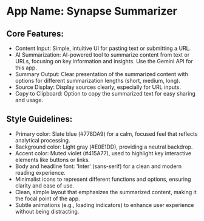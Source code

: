 # **App Name**: Synapse Summarizer

## Core Features:

- Content Input: Simple, intuitive UI for pasting text or submitting a URL.
- AI Summarization: AI-powered tool to summarize content from text or URLs, focusing on key information and insights. Use the Gemini API for this app.
- Summary Output: Clear presentation of the summarized content with options for different summarization lengths (short, medium, long).
- Source Display: Display sources clearly, especially for URL inputs.
- Copy to Clipboard: Option to copy the summarized text for easy sharing and usage.

## Style Guidelines:

- Primary color: Slate blue (#778DA9) for a calm, focused feel that reflects analytical processing.
- Background color: Light gray (#E0E1DD), providing a neutral backdrop.
- Accent color: Muted violet (#415A77), used to highlight key interactive elements like buttons or links.
- Body and headline font: 'Inter' (sans-serif) for a clean and modern reading experience.
- Minimalist icons to represent different functions and options, ensuring clarity and ease of use.
- Clean, simple layout that emphasizes the summarized content, making it the focal point of the app.
- Subtle animations (e.g., loading indicators) to enhance user experience without being distracting.